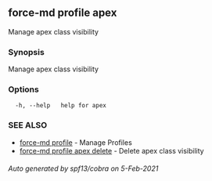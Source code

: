 ## force-md profile apex

Manage apex class visibility

### Synopsis

Manage apex class visibility

### Options

```
  -h, --help   help for apex
```

### SEE ALSO

* [force-md profile](force-md_profile.md)	 - Manage Profiles
* [force-md profile apex delete](force-md_profile_apex_delete.md)	 - Delete apex class visibility

###### Auto generated by spf13/cobra on 5-Feb-2021
